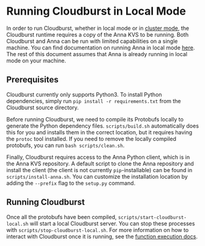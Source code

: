 # Running Cloudburst in Local Mode

In order to run Cloudburst, whether in local mode or in [cluster mode](https://github.com/hydro-project/cluster/blob/master/docs/getting-started-aws.md), the Cloudburst runtime requires a copy of the Anna KVS to be running. Both Cloudburst and Anna can be run with limited capabilities on a single machine. You can find documentation on running Anna in local mode [here](https://github.com/hydro-project/anna/blob/master/docs/local-mode.md). The rest of this document assumes that Anna is already running in local mode on your machine. 

## Prerequisites

Cloudburst currently only supports Python3. To install Python dependencies, simply run `pip install -r requirements.txt` from the Cloudburst source directory.

Before running Cloudburst, we need to compile its Protobufs locally to generate the Python dependency files. `scripts/build.sh` automatically does this for you and installs them in the correct location, but it requires having the `protoc` tool installed. If you need to remove the locally compiled protobufs, you can run `bash scripts/clean.sh`.

Finally, Cloudburst requires access to the Anna Python client, which is in the Anna KVS repository. A default script to clone the Anna repository and install the client (the client is not currently `pip`-installable) can be found in `scripts/install-anna.sh`. You can customize the installation location by adding the `--prefix` flag to the `setup.py` command.

## Running Cloudburst

Once all the protobufs have been compiled, `scripts/start-cloudburst-local.sh` will start a local Cloudburst server. You can stop these processes with `scripts/stop-cloudburst-local.sh`. For more information on how to interact with Cloudburst once it is running, see the [function execution docs](function-execution.md).
